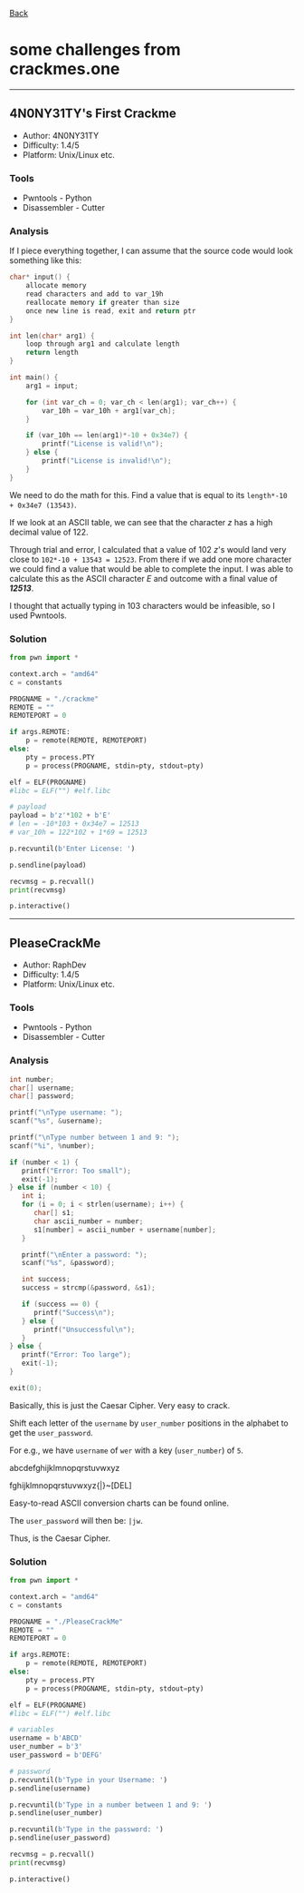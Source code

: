 [Back](PicoFrontPage.md)

# some challenges from crackmes.one

---

## 4N0NY31TY's First Crackme


- Author: 4N0NY31TY
- Difficulty: 1.4/5
- Platform: Unix/Linux etc.

### Tools

* Pwntools - Python
* Disassembler - Cutter

### Analysis

If I piece everything together, I can assume that the source code would look something like this:

```c
char* input() {
    allocate memory
    read characters and add to var_19h
    reallocate memory if greater than size
    once new line is read, exit and return ptr
}

int len(char* arg1) {
    loop through arg1 and calculate length
    return length
}

int main() {
    arg1 = input;

    for (int var_ch = 0; var_ch < len(arg1); var_ch++) {
        var_10h = var_10h + arg1[var_ch];
    }

    if (var_10h == len(arg1)*-10 + 0x34e7) {
        printf("License is valid!\n");
    } else {
        printf("License is invalid!\n");
    }
}
```

We need to do the math for this. Find a value that is equal to its `length*-10 + 0x34e7 (13543)`.

If we look at an ASCII table, we can see that the character *z* has a high decimal value of 122.

Through trial and error, I calculated that a value of 102 *z*'s would land very close to `102*-10 + 13543 = 12523`.
From there if we add one more character we could find a value that would be able to complete the input.
I was able to calculate this as the ASCII character *E* and outcome with a final value of ***12513***.

I thought that actually typing in 103 characters would be infeasible, so I used Pwntools.

### Solution

```python
from pwn import *

context.arch = "amd64"
c = constants

PROGNAME = "./crackme"
REMOTE = ""
REMOTEPORT = 0

if args.REMOTE:
    p = remote(REMOTE, REMOTEPORT)
else:
    pty = process.PTY
    p = process(PROGNAME, stdin=pty, stdout=pty)

elf = ELF(PROGNAME)
#libc = ELF("") #elf.libc

# payload
payload = b'z'*102 + b'E'
# len = -10*103 + 0x34e7 = 12513
# var_10h = 122*102 + 1*69 = 12513

p.recvuntil(b'Enter License: ')

p.sendline(payload)

recvmsg = p.recvall()
print(recvmsg)

p.interactive()
```

---

## PleaseCrackMe

- Author: RaphDev
- Difficulty: 1.4/5
- Platform: Unix/Linux etc.

### Tools

* Pwntools - Python
* Disassembler - Cutter

### Analysis

```c
int number;
char[] username;
char[] password;

printf("\nType username: ");
scanf("%s", &username);

printf("\nType number between 1 and 9: ");
scanf("%i", %number);

if (number < 1) {
   printf("Error: Too small");
   exit(-1);
} else if (number < 10) {
   int i;
   for (i = 0; i < strlen(username); i++) {
      char[] s1;
      char ascii_number = number;
      s1[number] = ascii_number + username[number];
   }

   printf("\nEnter a password: ");
   scanf("%s", &password);

   int success;
   success = strcmp(&password, &s1);

   if (success == 0) {
      printf("Success\n");
   } else {
      printf("Unsuccessful\n");
   }
} else {
   printf("Error: Too large");
   exit(-1);
}

exit(0);
```

Basically, this is just the Caesar Cipher. Very easy to crack.

Shift each letter of the `username` by `user_number` positions in the alphabet to get the `user_password`.

For e.g., we have `username` of `wer` with a key (`user_number`) of `5`.

abcdefghijklmnopqrstuvwxyz

fghijklmnopqrstuvwxyz{|}~[DEL]

Easy-to-read ASCII conversion charts can be found online.

The `user_password` will then be: `|jw`.

Thus, is the Caesar Cipher.


### Solution

```python
from pwn import *

context.arch = "amd64"
c = constants

PROGNAME = "./PleaseCrackMe"
REMOTE = ""
REMOTEPORT = 0

if args.REMOTE:
    p = remote(REMOTE, REMOTEPORT)
else:
    pty = process.PTY
    p = process(PROGNAME, stdin=pty, stdout=pty)

elf = ELF(PROGNAME)
#libc = ELF("") #elf.libc

# variables
username = b'ABCD'
user_number = b'3'
user_password = b'DEFG'

# password
p.recvuntil(b'Type in your Username: ')
p.sendline(username)

p.recvuntil(b'Type in a number between 1 and 9: ')
p.sendline(user_number)

p.recvuntil(b'Type in the password: ')
p.sendline(user_password)

recvmsg = p.recvall()
print(recvmsg)

p.interactive()
```
